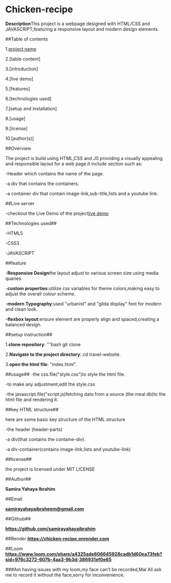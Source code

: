 # Chicken-recipe


**Description**This project is a webpage designed with HTML/CSS and JAVASCRIPT,featuring a responsive layout and modern design elements.


##Table of contents                        

1.[project name](Chicken-recipe)

2.[table content]

3.[introduction]

4.[live demo]

5.[features]

6.[technologies used]

7.[setup and installation]

8.[usage]

9.[license]

10.[author(s)]


##Overview

The project is build using HTML,CSS and JS providing a visually appealing and responsible layout for a web page.it include section such as:

-Header which contains the name of the page.

-a div that contains the containers.

-a container div that contain image-link,sub-title,lists and a youtube link.

##Live server

-checkout the Live Demo of the project[live demo](https://hotel-website-eqpk.onrender.com)

##Technologies used##

-HTML5

-CSS3

-JAVASCRIPT


##feature


-**Responsive Design**the layout adjust to various screen size using media quaries.

-**custom properties**:utilize css variables for theme colors,making easy to adjust the overall colour scheme.

-**modern Typography**:used "urbanist" and "gilda display" font for modern and clean look.

-**flexbox layout**:ensure element are properly align and spaced,creating a balanced design.


##setup instruction##

1.**clone repository**:
'''bash
     git clone
     
2.**Navigate to the project directory**:
   cd travel-website.
   
3.**open the html file**:
  "index.html".

  
##usage##
-the css.file("style.css")to style the html file.

-to make any adjustment,edit the style.css

-the javascript.file("script.js)fetching data from a source  (the meal db)to the html file and rendering it.


##key HTML structure##

here are some basic key structure of the HTML structure

-the header (header-parts)

-a div(that contains the containe-div).

-a div-container(contains image-link,lists and youtube-link)

##license##     

the project is licensed under MIT LICENSE


##Author##

**Samira Yahaya Ibrahim**

##Email

**samirayahayaibraheem@gmail.com**

##Github##

**https://github.com/samirayahayaibrahim** 

##Render
**https://chicken-recipe.onrender.com**

##Loom
**https://www.loom.com/share/a4325ade606645928cadb1d60ea73feb?sid=976c3272-607b-4aa3-9b3d-386931ef0e65**

###Am having issues with my loom,my face can't be recorded,Mal Ali ask me to record it without the face,sorry for inconvenience.